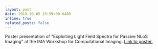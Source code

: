 ```yaml
---
layout: post
date: 2019-10-05 15:59:00-0400
inline: true
related_posts: false
---
```


Poster presentation of "Exploiting Light Field Spectra for Passive NLoS Imaging" at the IMA Workshop for Computational Imaging. <a href="C:\Users\hashe037\Documents\GitHub\Hashe037.github.io\assets\pdf\imaposter.pdf"> Link to poster. </a>
